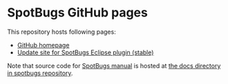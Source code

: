 SpotBugs GitHub pages
=====================

This repository hosts following pages:

* [GitHub homepage](https://spotbugs.github.io/)
* [Update site for SpotBugs Eclipse plugin (stable)](https://spotbugs.github.io/eclipse/)

Note that source code for [SpotBugs manual](https://spotbugs.readthedocs.io/en/latest/) is hosted at [the docs directory in spotbugs repository](https://github.com/spotbugs/spotbugs/tree/master/docs).
